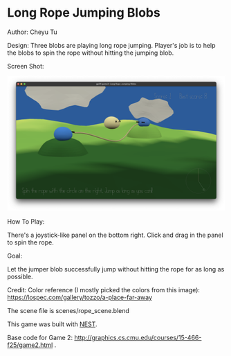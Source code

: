 # Long Rope Jumping Blobs

Author: Cheyu Tu

Design: Three blobs are playing long rope jumping. Player's job is to help the blobs to spin the rope without hitting the jumping blob.

Screen Shot:

![Screen Shot](Long_Rope_Jumping_Blobs.png)

How To Play:

There's a joystick-like panel on the bottom right. Click and drag in the panel to spin the rope.

Goal:

Let the jumper blob successfully jump without hitting the rope for as long as possible.

Credit:
Color reference (I mostly picked the colors from this image): https://lospec.com/gallery/tozzo/a-place-far-away 

The scene file is scenes/rope_scene.blend

This game was built with [NEST](NEST.md).

Base code for Game 2: http://graphics.cs.cmu.edu/courses/15-466-f25/game2.html .
